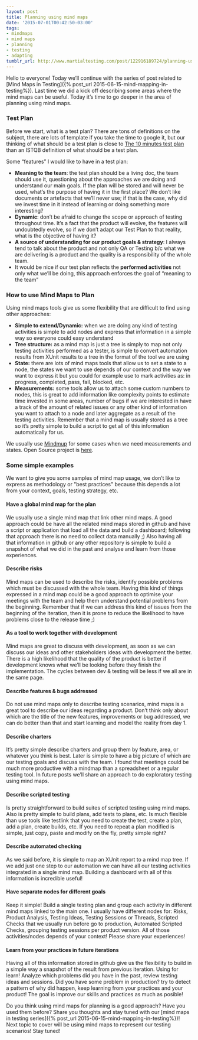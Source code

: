 ```yaml
---
layout: post
title: Planning using mind maps
date: '2015-07-01T00:42:50-03:00'
tags:
- mindmaps
- mind maps
- planning
- testing
- adapting
tumblr_url: http://www.martialtesting.com/post/122916189724/planning-using-mind-maps
---
```

Hello to everyone! Today we’ll continue with the series of post related to [Mind Maps in Testing]({% post_url 2015-06-15-mind-mapping-in-testing%}). Last time we did a kick off describing some areas where the mind maps can be useful. Today it’s time to go deeper in the area of planning using mind maps.

### Test Plan
Before we start, what is a test plan? There are tons of definitions on the subject, there are lots of template if you take the time to google it, but our thinking of what should be a test plan is close to [The 10 minutes test plan](http://googletesting.blogspot.com.ar/2011/09/10-minute-test-plan.html) than an ISTQB definition of what should be a test plan.

Some “features” I would like to have in a test plan:

- **Meaning to the team**: the test plan should be a living doc, the team should use it, questioning about the approaches we are doing and understand our main goals. If the plan will be stored and will never be used, what’s the purpose of having it in the first place? We don’t like documents or artefacts that we’ll never use; if that is the case, why did we invest time in it instead of learning or doing something more interesting?
- **Dynamic**: don’t be afraid to change the scope or approach of testing throughout time. It’s a fact that the product will evolve, the features will undoubtedly evolve, so if we don’t adapt our Test Plan to that reality, what is the objective of having it?
- **A source of understanding for our product goals & strategy**: I always tend to talk about the product and not only QA or Testing b/c what we are delivering is a product and the quality is a responsibility of the whole team.
- It would be nice if our test plan reflects the **performed activities** not only what we’ll be doing, this approach enforces the goal of “meaning to the team”

### How to use Mind Maps to Plan

Using mind maps tools give us some flexibility that are difficult to find using other approaches:

- **Simple to extend/Dynamic:** when we are doing any kind of testing activities is simple to add nodes and express that information in a simple way so everyone could easy understand
- **Tree structure:** as a mind map is just a tree is simply to map not only testing activities performed as a tester, is simple to convert automation results from XUnit results to a tree in the format of the tool we are using
- **State:** there are lots of mind maps tools that allow us to set a state to a node, the states we want to use depends of our context and the way we want to express it but you could for example use to mark activities as: in progress, completed, pass, fail, blocked, etc.
- **Measurements:** some tools allow us to attach some custom numbers to nodes, this is great to add information like complexity points to estimate time invested in some areas, number of bugs if we are interested in have a track of the amount of related issues or any other kind of information you want to attach to a node and later aggregate as a result of the testing activities. Remember that a mind map is usually stored as a tree so it’s pretty simple to build a script to get all of this information automatically for us.

We usually use [Mindmup](https://www.mindmup.com) for some cases when we need measurements and states. Open Source project is [here](https://github.com/mindmup/mindmup).

### Some simple examples

We want to give you some samples of mind map usage, we don’t like to express as methodology or "best practices" because this depends a lot from your context, goals, testing strategy, etc.

#### Have a global mind map for the plan

We usually use a single mind map that link other mind maps. A good approach could be have all the related mind maps stored in github and have a script or application that load all the data and build a dashboard; following that approach there is no need to collect data manually ;) Also having all that information in github or any other repository is simple to build a snapshot of what we did in the past and analyse and learn from those experiences.

#### Describe risks

Mind maps can be used to describe the risks, identify possible problems which must be discussed with the whole team. Having this kind of things expressed in a mind map could be a good approach to optimise your meetings with the team and help them understand potential problems from the beginning. Remember that if we can address this kind of issues from the beginning of the iteration, then it is prone to reduce the likelihood to have problems close to the release time ;)

#### As a tool to work together with development

Mind maps are great to discuss with development, as soon as we can discuss our ideas and other stakeholders ideas with development the better. There is a high likelihood that the quality of the product is better if development knows what we’ll be looking before they finish the implementation. The cycles between dev & testing will be less if we all are in the same page.

#### Describe features & bugs addressed

Do not use mind maps only to describe testing scenarios, mind maps is a great tool to describe our ideas regarding a product. Don’t think only about which are the title of the new features, improvements or bug addressed, we can do better than that and start learning and model the reality from day 1.

#### Describe charters

It’s pretty simple describe charters and group them by feature, area, or whatever you think is best. Later is simple to have a big picture of which are our testing goals and discuss with the team. I found that meetings could be much more productive with a mindmap than a spreadsheet or a regular testing tool. In future posts we’ll share an approach to do exploratory testing using mind maps.

#### Describe scripted testing

Is pretty straightforward to build suites of scripted testing using mind maps. Also is pretty simple to build plans, add tests to plans, etc. Is much flexible than use tools like testlink that you need to create the test, create a plan, add a plan, create builds, etc. If you need to repeat a plan modified is simple, just copy, paste and modify on the fly, pretty simple right?

#### Describe automated checking

As we said before, it is simple to map an XUnit report to a mind map tree. If we add just one step to our automation we can have all our testing activities integrated in a single mind map. Building a dashboard with all of this information is incredible useful!

#### Have separate nodes for different goals

Keep it simple! Build a single testing plan and group each activity in different mind maps linked to the main one. I usually have different nodes for: Risks, Product Analysis, Testing Ideas, Testing Sessions or Threads, Scripted Checks that we usually run before go to production, Automated Scripted Checks, grouping testing sessions per product version. All of those activities/nodes depends of your context! Please share your experiences!

#### Learn from your practices in future iterations

Having all of this information stored in github give us the flexibility to build in a simple way a snapshot of the result from previous iteration. Using for learn! Analyze which problems did you have in the past, review testing ideas and sessions. Did you have some problem in production? try to detect a pattern of why did happen, keep learning from your practices and your product! The goal is improve our skills and practices as much as posible!

Do you think using mind maps for planning is a good approach? Have you used them before? Share you thoughts and stay tuned with our [mind maps in testing series]({% post_url 2015-06-15-mind-mapping-in-testing%})! Next topic to cover will be using mind maps to represent our testing scenarios!  Stay tuned!
